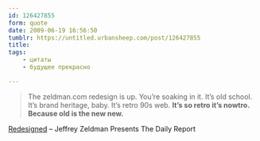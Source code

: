```yaml
---
id: 126427855
form: quote
date: 2009-06-19 16:56:50
tumblr: https://untitled.urbansheep.com/post/126427855
title: 
tags:
    - цитаты
    - будущее прекрасно

---
```


<blockquote>
The zeldman.com redesign is up. You’re soaking in it. It’s old school. It’s brand heritage, baby. It’s retro 90s web. <strong>It’s so retro it’s nowtro. Because old is the new new.</strong>
</blockquote>

<a href="http://www.zeldman.com/2009/06/12/redesigned/">Redesigned</a> – Jeffrey Zeldman Presents The Daily Report
